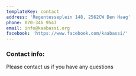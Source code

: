```yaml
---
templateKey: contact
address: 'Regentesseplein 148, 2562CW Den Haag'
phone: 070-346 9543
email: info@kaabassi.org
facebook: 'https://www.facebook.com/kaabassi/'
---
```

### Contact info:

Please contact us if you have any questions
